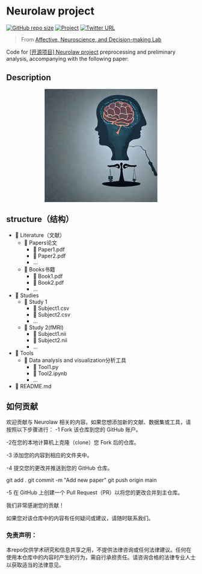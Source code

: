 # Neurolaw project

[![GitHub repo size](https://img.shields.io/github/repo-size/andlab-um/neuroLaw?color=brightgreen&logo=github)](https://github.com/andlab-um/neuroLaw)
[![Project](https://img.shields.io/badge/Paper-10.1038%2Fs41597--022--01538--5-blue)]([https://andlab-um.com/openprojects])
[![Twitter URL](https://img.shields.io/twitter/url?label=%40ANDlab3&style=social&url=https%3A%2F%2Ftwitter.com%2FANDlab3)
](https://twitter.com/ANDlab3)

> From [Affective, Neuroscience, and Decision-making Lab](https://andlab-um.com)

Code for [[开源项目] Neurolaw project](https://andlab-um.com/openprojects) preprocessing and preliminary analysis, accompanying with the following paper:


## Description

<p align="center">
	<img src="https://github.com/andlab-um/neuroLaw/blob/main/neurolaw.png" align="middle" height="300px">
</p>

## structure（结构）
- 📂 Literature（文献）
    - 📂 Papers论文
        - 📄 Paper1.pdf
        - 📄 Paper2.pdf
        - ...
    - 📂 Books书籍
        - 📄 Book1.pdf
        - 📄 Book2.pdf
        - ...
- 📂 Studies
    - 📂 Study 1
        - 📄 Subject1.csv
        - 📄 Subject2.csv
        - ...
    - 📂 Study 2(fMRI)
        - 📄 Subject1.nii
        - 📄 Subject2.nii
        - ...
- 📂 Tools
    - 📂 Data analysis and visualization分析工具
        - 📄 Tool1.py
        - 📄 Tool2.ipynb
        - ...
- 📄 README.md


## 如何贡献
欢迎贡献与 Neurolaw 相关的内容。如果您想添加新的文献、数据集或工具，请按照以下步骤进行：
-1 Fork 该仓库到您的 GitHub 账户。

-2在您的本地计算机上克隆（clone）您 Fork 后的仓库。

-3 添加您的内容到相应的文件夹中。

-4 提交您的更改并推送到您的 GitHub 仓库。

git add .
git commit -m "Add new paper"
git push origin main

-5 在 GitHub 上创建一个 Pull Request（PR）以将您的更改合并到主仓库。

我们非常感谢您的贡献！

如果您对该仓库中的内容有任何疑问或建议，请随时联系我们。

### 免责声明：
本repo仅供学术研究和信息共享之用，不提供法律咨询或任何法律建议。任何在使用本仓库中的内容时产生的行为，需自行承担责任。请咨询合格的法律专业人士以获取适当的法律意见。

